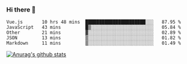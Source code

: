 ### Hi there 👋



<!--
**webB1an/webB1an** is a ✨ _special_ ✨ repository because its `README.md` (this file) appears on your GitHub profile.

Here are some ideas to get you started:

- 🔭 I’m currently working on ...
- 🌱 I’m currently learning ...
- 👯 I’m looking to collaborate on ...
- 🤔 I’m looking for help with ...
- 💬 Ask me about ...
- 📫 How to reach me: ...
- 😄 Pronouns: ...
- ⚡ Fun fact: ...
-->

<!--START_SECTION:waka-->

```text
Vue.js       10 hrs 48 mins  ██████████████████████░░░   87.95 %
JavaScript   43 mins         █▒░░░░░░░░░░░░░░░░░░░░░░░   05.84 %
Other        21 mins         ▓░░░░░░░░░░░░░░░░░░░░░░░░   02.89 %
JSON         13 mins         ▒░░░░░░░░░░░░░░░░░░░░░░░░   01.82 %
Markdown     11 mins         ▒░░░░░░░░░░░░░░░░░░░░░░░░   01.49 %
```

<!--END_SECTION:waka-->


[![Anurag's github stats](https://github-readme-stats.vercel.app/api?username=webB1an&show_icons=true&theme=radical)](https://github.com/anuraghazra/github-readme-stats)

